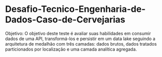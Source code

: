 # Desafio-Tecnico-Engenharia-de-Dados-Caso-de-Cervejarias
Objetivo: O objetivo deste teste é avaliar suas habilidades em consumir dados de uma API, transformá-los e persistir em um data lake seguindo a arquitetura de medalhão com três camadas: dados brutos, dados tratados particionados por localização e uma camada analítica agregada.
